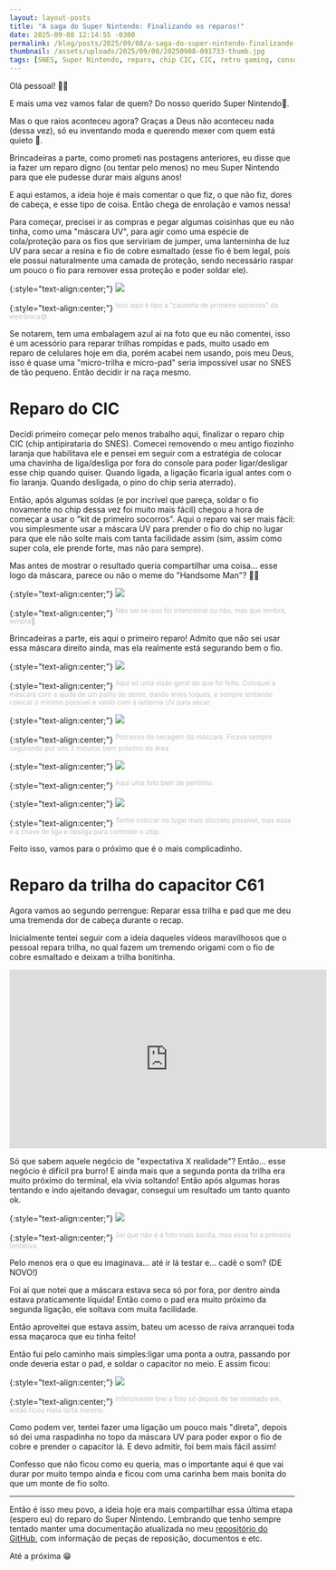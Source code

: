 ```yaml
---
layout: layout-posts
title: "A saga do Super Nintendo: Finalizando os reparos!"
date: 2025-09-08 12:14:55 -0300
permalink: /blog/posts/2025/09/08/a-saga-do-super-nintendo-finalizando-os-reparos
thumbnail: /assets/uploads/2025/09/08/20250908-091733-thumb.jpg
tags: [SNES, Super Nintendo, reparo, chip CIC, CIC, retro gaming, consoles antigos, colecionismo, reparo de trilha, eletrônica, soldagem, conserto]
---
```


Olá pessoal! 👋🏻

E mais uma vez vamos falar de quem? Do nosso querido Super Nintendo🥰.

Mas o que raios aconteceu agora? Graças a Deus não aconteceu nada (dessa vez), só eu inventando moda e querendo mexer com quem está quieto 🤣.

Brincadeiras a parte, como prometi nas postagens anteriores, eu disse que ia fazer um reparo digno (ou tentar pelo menos) no meu Super Nintendo para que ele pudesse durar mais alguns anos!

E aqui estamos, a ideia hoje é mais comentar o que fiz, o que não fiz, dores de cabeça, e esse tipo de coisa. Então chega de enrolação e vamos nessa!

Para começar, precisei ir as compras e pegar algumas coisinhas que eu não tinha, como uma "máscara UV", para agir como uma espécie de cola/proteção para os fios que serviriam de jumper, uma lanterninha de luz UV para secar a resina e fio de cobre esmaltado (esse fio é bem legal, pois ele possui naturalmente uma camada de proteção, sendo necessário raspar um pouco o fio para remover essa proteção e poder soldar ele).

{:style="text-align:center;"}
[![](/assets/uploads/2025/09/08/20250908-091733-thumb.jpg)](/assets/uploads/2025/09/08/20250908-091733.jpg)

{:style="text-align:center;"}
<sup><font color="#C0C0C0">Isso aqui é tipo a "caixinha de primeiro socorros" da eletrônica😅.</font></sup>

Se notarem, tem uma embalagem azul ai na foto que eu não comentei, isso é um acessório para reparar trilhas rompidas e pads, muito usado em reparo de celulares hoje em dia, porém acabei nem usando, pois meu Deus, isso é quase uma "micro-trilha e micro-pad" seria impossível usar no SNES de tão pequeno. Então decidir ir na raça mesmo.

# Reparo do CIC

Decidi primeiro começar pelo menos trabalho aqui, finalizar o reparo chip CIC (chip antipirataria do SNES). Comecei removendo o meu antigo fiozinho laranja que habilitava ele e pensei em seguir com a estratégia de colocar uma chavinha de liga/desliga por fora do console para poder ligar/desligar esse chip quando quiser. Quando ligada, a ligação ficaria igual antes com o fio laranja. Quando desligada, o pino do chip seria aterrado).

Então, após algumas soldas (e por incrível que pareça, soldar o fio novamente no chip dessa vez foi muito mais fácil) chegou a hora de começar a usar o "kit de primeiro socorros". Aqui o reparo vai ser mais fácil: vou simplesmente usar a máscara UV para prender o fio do chip no lugar para que ele não solte mais com tanta facilidade assim (sim, assim como super cola, ele prende forte, mas não para sempre).

Mas antes de mostrar o resultado queria compartilhar uma coisa... esse logo da máscara, parece ou não o meme do "Handsome Man"? 🤣🤣

{:style="text-align:center;"}
[![](/assets/uploads/2025/09/08/ad99f6f0-4e8e-4fd4-8f0b-4133f979fdc1-thumb.jpg)](/assets/uploads/2025/09/08/ad99f6f0-4e8e-4fd4-8f0b-4133f979fdc1.jpg)

{:style="text-align:center;"}
<sup><font color="#C0C0C0">Não sei se isso foi intencional ou não, mas que lembra, lembra🤣.</font></sup>

Brincadeiras a parte, eis aqui o primeiro reparo! Admito que não sei usar essa máscara direito ainda, mas ela realmente está segurando bem o fio.

{:style="text-align:center;"}
[![](/assets/uploads/2025/09/08/20250906-193214-thumb.jpg)](/assets/uploads/2025/09/08/20250906-193214.jpg)

{:style="text-align:center;"}
<sup><font color="#C0C0C0">Aqui só uma visão geral do que foi feito. Coloquei a máscara com a ajuda de um palito de dente, dando leves toques, e sempre tentando colocar o mínimo possível e vindo com a lanterna UV para secar.</font></sup>

{:style="text-align:center;"}
[![](/assets/uploads/2025/09/08/63ed633e-5d21-448a-994a-4fc27e3774e2-thumb.jpg)](/assets/uploads/2025/09/08/63ed633e-5d21-448a-994a-4fc27e3774e2.jpg)

{:style="text-align:center;"}
<sup><font color="#C0C0C0">Processo de secagem da máscara. Ficava sempre segurando por uns 3 minutos bem próximo da área</font></sup>

{:style="text-align:center;"}
[![](/assets/uploads/2025/09/08/20250906-193230-thumb.jpg)](/assets/uploads/2025/09/08/20250906-193230.jpg)

{:style="text-align:center;"}
<sup><font color="#C0C0C0">Aqui uma foto bem de pertinho.</font></sup>

{:style="text-align:center;"}
[![](/assets/uploads/2025/09/08/20250908-110119-thumb.jpg)](/assets/uploads/2025/09/08/20250908-110119.jpg)

{:style="text-align:center;"}
<sup><font color="#C0C0C0">Tentei colocar no lugar mais discreto possível, mas essa é a chave de liga e desliga para controlar o chip.</font></sup>

Feito isso, vamos para o próximo que é o mais complicadinho.

# Reparo da trilha do capacitor C61

Agora vamos ao segundo perrengue: Reparar essa trilha e pad que me deu uma tremenda dor de cabeça durante o recap.

Inicialmente tentei seguir com a ideia daqueles vídeos maravilhosos que o pessoal repara trilha, no qual fazem um tremendo origami com o fio de cobre esmaltado e deixam a trilha bonitinha.

<center>
<div class="responsive-video">
<iframe width="560" height="315" src="https://www.youtube.com/embed/X6b-dxEkQJk?si=N2qQLK4YE-2IStxG" title="YouTube video player" frameborder="0" allow="accelerometer; autoplay; clipboard-write; encrypted-media; gyroscope; picture-in-picture; web-share" referrerpolicy="strict-origin-when-cross-origin" allowfullscreen></iframe>
</div>
</center>

Só que sabem aquele negócio de "expectativa X realidade"? Então... esse negócio é difícil pra burro! E ainda mais que a segunda ponta da trilha era muito próximo do terminal, ela vivia soltando! Então após algumas horas tentando e indo ajeitando devagar, consegui um resultado um tanto quanto ok.

{:style="text-align:center;"}
[![](/assets/uploads/2025/09/08/20250906-193427-thumb.jpg)](/assets/uploads/2025/09/08/20250906-193427.jpg)

{:style="text-align:center;"}
<sup><font color="#C0C0C0">Sei que não é a foto mais bonita, mas essa foi a primeira tentativa.</font></sup>

Pelo menos era o que eu imaginava... até ir lá testar e... cadê o som? (DE NOVO!)

Foi aí que notei que a máscara estava seca só por fora, por dentro ainda estava praticamente líquida! Então como o pad era muito próximo da segunda ligação, ele soltava com muita facilidade.

Então aproveitei que estava assim, bateu um acesso de raiva arranquei toda essa maçaroca que eu tinha feito! 

Então fui pelo caminho mais simples:ligar uma ponta a outra, passando por onde deveria estar o pad, e soldar o capacitor no meio. E assim ficou:

{:style="text-align:center;"}
[![](/assets/uploads/2025/09/08/20250906-210527-thumb.jpg)](/assets/uploads/2025/09/08/20250906-210527.jpg)

{:style="text-align:center;"}
<sup><font color="#C0C0C0">Infelizmente tirei a foto só depois de ter montado ele, então ficou meia torta mesmo.</font></sup>

Como podem ver, tentei fazer uma ligação um pouco mais "direta", depois só dei uma raspadinha no topo da máscara UV para poder expor o fio de cobre e prender o capacitor lá. E devo admitir, foi bem mais fácil assim!

Confesso que não ficou como eu queria, mas o importante aqui é que vai durar por muito tempo ainda e ficou com uma carinha bem mais bonita do que um monte de fio solto.

-------

Então é isso meu povo, a ideia hoje era mais compartilhar essa última etapa (espero eu) do reparo do Super Nintendo. Lembrando que tenho sempre tentado manter uma documentação atualizada no meu [repositório do GitHub](https://github.com/zenaror/Anotacoes-Consoles-Retro/), com informação de peças de reposição, documentos e etc.

Até a próxima 😁
